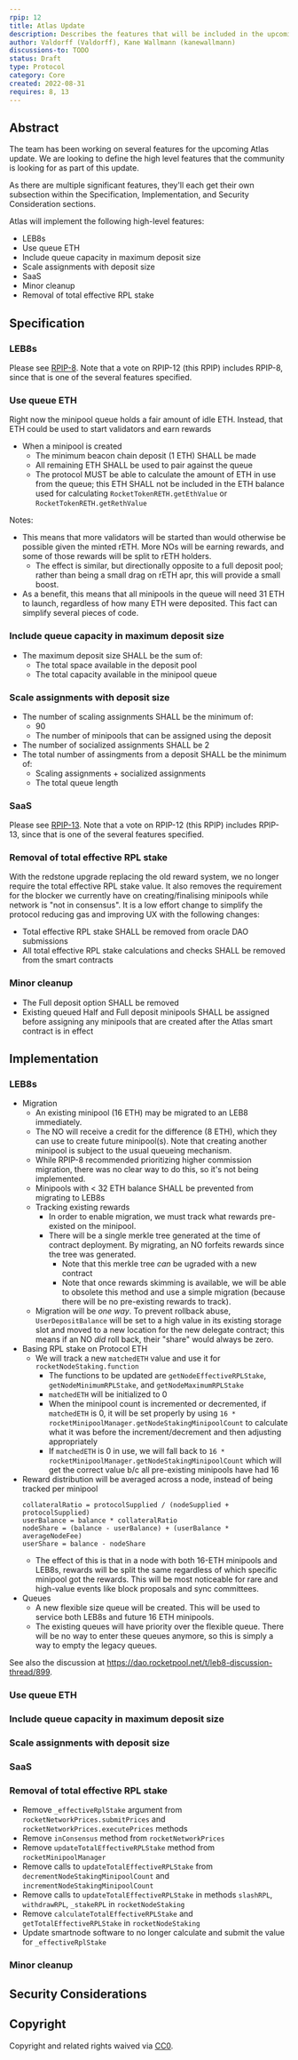 ```yaml
---
rpip: 12
title: Atlas Update
description: Describes the features that will be included in the upcoming Atlas update.
author: Valdorff (Valdorff), Kane Wallmann (kanewallmann)
discussions-to: TODO
status: Draft
type: Protocol
category: Core
created: 2022-08-31
requires: 8, 13
---
```


## Abstract
The team has been working on several features for the upcoming Atlas update. We are looking to
define the high level features that the community is looking for as part of this update.

As there are multiple significant features, they'll each get their own subsection within
the Specification, Implementation, and Security Consideration sections.

Atlas will implement the following high-level features:
- LEB8s
- Use queue ETH
- Include queue capacity in maximum deposit size
- Scale assignments with deposit size
- SaaS
- Minor cleanup
- Removal of total effective RPL stake

## Specification

### LEB8s
Please see [RPIP-8](RPIP-8.md). Note that a vote on RPIP-12 (this RPIP) includes RPIP-8, since that
is one of the several features specified.

### Use queue ETH

Right now the minipool queue holds a fair amount of idle ETH. Instead, that ETH could be used to 
start validators and earn rewards
- When a minipool is created
  - The minimum beacon chain deposit (1 ETH) SHALL be made
  - All remaining ETH SHALL be used to pair against the queue
  - The protocol MUST be able to calculate the amount of ETH in use from the queue; this ETH SHALL
    not be included in the ETH balance used for calculating `RocketTokenRETH.getEthValue` or
    `RocketTokenRETH.getRethValue` 

Notes:
- This means that more validators will be started than would otherwise be possible given the minted
rETH. More NOs will be earning rewards, and some of those rewards will be split to rETH holders.
  - The effect is similar, but directionally opposite to a full deposit pool; rather than being a
    small drag on rETH apr, this will provide a small boost.
- As a benefit, this means that all minipools in the queue will need 31 ETH to launch, regardless
  of how many ETH were deposited. This fact can simplify several pieces of code.

### Include queue capacity in maximum deposit size
- The maximum deposit size SHALL be the sum of:
  - The total space available in the deposit pool
  - The total capacity available in the minipool queue

### Scale assignments with deposit size
- The number of scaling assignments SHALL be the minimum of:
  - 90
  - The number of minipools that can be assigned using the deposit
- The number of socialized assignments SHALL be 2
- The total number of assingments from a deposit SHALL be the minimum of:
  - Scaling assignments + socialized assignments
  - The total queue length

### SaaS
Please see [RPIP-13](RPIP-13.md). Note that a vote on RPIP-12 (this RPIP) includes RPIP-13, since that
is one of the several features specified.

### Removal of total effective RPL stake
With the redstone upgrade replacing the old reward system, we no longer require the total effective RPL
stake value. It also removes the requirement for the blocker we currently have on creating/finalising
minipools while network is "not in consensus". It is a low effort change to simplify the protocol
reducing gas and improving UX with the following changes:

- Total effective RPL stake SHALL be removed from oracle DAO submissions
- All total effective RPL stake calculations and checks SHALL be removed from the smart contracts

### Minor cleanup
- The Full deposit option SHALL be removed
- Existing queued Half and Full deposit minipools SHALL be assigned before assigning any minipools
  that are created after the Atlas smart contract is in effect

## Implementation

### LEB8s
- Migration
  - An existing minipool (16 ETH) may be migrated to an LEB8 immediately.
  - The NO will receive a credit for the difference (8 ETH), which they can use to create future
    minipool(s). Note that creating another minipool is subject to the usual queueing mechanism.
  - While RPIP-8 recommended prioritizing higher commission migration, there was no clear way to do
    this, so it's not being implemented.
  - Minipools with < 32 ETH balance SHALL be prevented from migrating to LEB8s
  - Tracking existing rewards
    - In order to enable migration, we must track what rewards pre-existed on the minipool.
    - There will be a single merkle tree generated at the time of contract deployment. By migrating, 
      an NO forfeits rewards since the tree was generated.
      - Note that this merkle tree _can_ be ugraded with a new contract
      - Note that once rewards skimming is available, we will be able to obsolete this method and
        use a simple migration (because there will be no pre-existing rewards to track).
  - Migration will be _one way_. To prevent rollback abuse, `UserDepositBalance` will be set to a
    high value in its existing storage slot and moved to a new location for the new delegate
    contract; this means if an NO _did_ roll back, their "share" would always be zero.
- Basing RPL stake on Protocol ETH
  - We will track a new `matchedETH` value and use it for `rocketNodeStaking.function`
    - The functions to be updated are `getNodeEffectiveRPLStake`, `getNodeMinimumRPLStake`, and
      `getNodeMaximumRPLStake`
    - `matchedETH` will be initialized to 0
    - When the minipool count is incremented or decremented, if `matchedETH` is 0, it will be set
      properly by using `16 * rocketMinipoolManager.getNodeStakingMinipoolCount` to calculate what
      it was before the increment/decrement and then adjusting appropriately
    - If `matchedETH` is 0 in use, we will fall back to
      `16 * rocketMinipoolManager.getNodeStakingMinipoolCount` which will get the correct value b/c
      all pre-existing minipools have had 16
- Reward distribution will be averaged across a node, instead of being tracked per minipool
  ```
  collateralRatio = protocolSupplied / (nodeSupplied + protocolSupplied)
  userBalance = balance * collateralRatio
  nodeShare = (balance - userBalance) + (userBalance * averageNodeFee)
  userShare = balance - nodeShare
  ```
  - The effect of this is that in a node with both 16-ETH minipools and LEB8s, rewards will be split
    the same regardless of which specific minipool got the rewards. This will be most noticeable for
    rare and high-value events like block proposals and sync committees.
- Queues
  - A new flexible size queue will be created. This will be used to service both LEB8s and future
    16 ETH minipools.
  - The existing queues will have priority over the flexible queue. There will be no way to enter
    these queues anymore, so this is simply a way to empty the legacy queues.

See also the discussion at https://dao.rocketpool.net/t/leb8-discussion-thread/899.

### Use queue ETH

### Include queue capacity in maximum deposit size

### Scale assignments with deposit size

### SaaS

### Removal of total effective RPL stake
- Remove `_effectiveRplStake` argument from `rocketNetworkPrices.submitPrices` and `rocketNetworkPrices.executePrices` methods
- Remove `inConsensus` method from `rocketNetworkPrices`
- Remove `updateTotalEffectiveRPLStake` method from `rocketMinipoolManager`
- Remove calls to `updateTotalEffectiveRPLStake` from `decrementNodeStakingMinipoolCount` and `incrementNodeStakingMinipoolCount`
- Remove calls to `updateTotalEffectiveRPLStake` in methods `slashRPL`, `withdrawRPL`, `_stakeRPL` in `rocketNodeStaking`
- Remove `calculateTotalEffectiveRPLStake` and `getTotalEffectiveRPLStake` in `rocketNodeStaking`
- Update smartnode software to no longer calculate and submit the value for `_effectiveRplStake`

### Minor cleanup

## Security Considerations

## Copyright
Copyright and related rights waived via [CC0](https://creativecommons.org/publicdomain/zero/1.0/).
